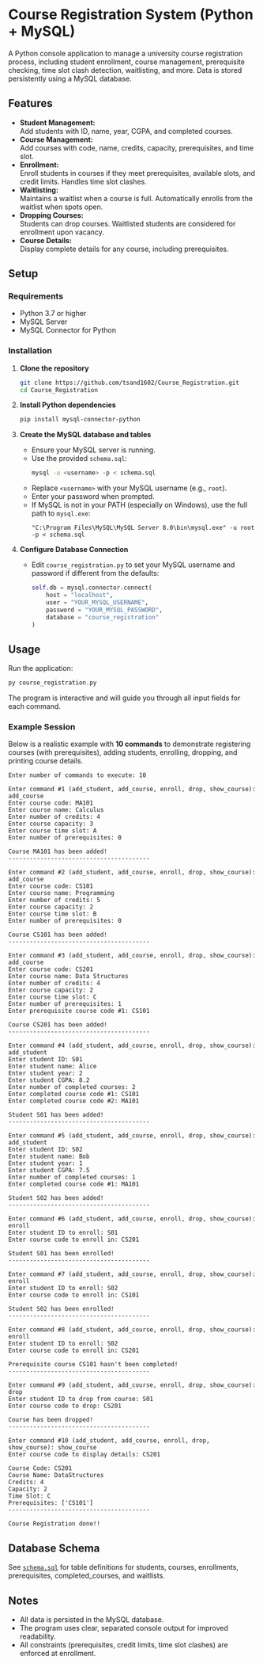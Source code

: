 # Course Registration System (Python + MySQL)

A Python console application to manage a university course registration process, including student enrollment, course management, prerequisite checking, time slot clash detection, waitlisting, and more. Data is stored persistently using a MySQL database.

## Features

- **Student Management:**  
  Add students with ID, name, year, CGPA, and completed courses.
- **Course Management:**  
  Add courses with code, name, credits, capacity, prerequisites, and time slot.
- **Enrollment:**  
  Enroll students in courses if they meet prerequisites, available slots, and credit limits. Handles time slot clashes.
- **Waitlisting:**  
  Maintains a waitlist when a course is full. Automatically enrolls from the waitlist when spots open.
- **Dropping Courses:**  
  Students can drop courses. Waitlisted students are considered for enrollment upon vacancy.
- **Course Details:**  
  Display complete details for any course, including prerequisites.

## Setup

### Requirements

- Python 3.7 or higher
- MySQL Server
- MySQL Connector for Python

### Installation

1. **Clone the repository**
   ```bash
   git clone https://github.com/tsand1602/Course_Registration.git
   cd Course_Registration
   ```

2. **Install Python dependencies**
   ```bash
   pip install mysql-connector-python
   ```

3. **Create the MySQL database and tables**

   - Ensure your MySQL server is running.
   - Use the provided `schema.sql`:
     ```bash
     mysql -u <username> -p < schema.sql
     ```
   - Replace `<username>` with your MySQL username (e.g., `root`).
   - Enter your password when prompted.
   - If MySQL is not in your PATH (especially on Windows), use the full path to `mysql.exe`:
     ```
     "C:\Program Files\MySQL\MySQL Server 8.0\bin\mysql.exe" -u root -p < schema.sql
     ```

4. **Configure Database Connection**

   - Edit `course_registration.py` to set your MySQL username and password if different from the defaults:
     ```python
     self.db = mysql.connector.connect(
         host = "localhost",
         user = "YOUR_MYSQL_USERNAME",
         password = "YOUR_MYSQL_PASSWORD",
         database = "course_registration"
     )
     ```

## Usage

Run the application:
```bash
py course_registration.py
```

The program is interactive and will guide you through all input fields for each command.

### Example Session

Below is a realistic example with **10 commands** to demonstrate registering courses (with prerequisites), adding students, enrolling, dropping, and printing course details.

```
Enter number of commands to execute: 10

Enter command #1 (add_student, add_course, enroll, drop, show_course): add_course
Enter course code: MA101
Enter course name: Calculus
Enter number of credits: 4
Enter course capacity: 3
Enter course time slot: A
Enter number of prerequisites: 0

Course MA101 has been added!
----------------------------------------

Enter command #2 (add_student, add_course, enroll, drop, show_course): add_course
Enter course code: CS101
Enter course name: Programming
Enter number of credits: 5
Enter course capacity: 2
Enter course time slot: B
Enter number of prerequisites: 0

Course CS101 has been added!
----------------------------------------

Enter command #3 (add_student, add_course, enroll, drop, show_course): add_course
Enter course code: CS201
Enter course name: Data Structures
Enter number of credits: 4
Enter course capacity: 2
Enter course time slot: C
Enter number of prerequisites: 1
Enter prerequisite course code #1: CS101

Course CS201 has been added!
----------------------------------------

Enter command #4 (add_student, add_course, enroll, drop, show_course): add_student
Enter student ID: S01
Enter student name: Alice
Enter student year: 2
Enter student CGPA: 8.2
Enter number of completed courses: 2
Enter completed course code #1: CS101
Enter completed course code #2: MA101

Student S01 has been added!
----------------------------------------

Enter command #5 (add_student, add_course, enroll, drop, show_course): add_student
Enter student ID: S02
Enter student name: Bob
Enter student year: 1
Enter student CGPA: 7.5
Enter number of completed courses: 1
Enter completed course code #1: MA101

Student S02 has been added!
----------------------------------------

Enter command #6 (add_student, add_course, enroll, drop, show_course): enroll
Enter student ID to enroll: S01
Enter course code to enroll in: CS201

Student S01 has been enrolled!
----------------------------------------

Enter command #7 (add_student, add_course, enroll, drop, show_course): enroll
Enter student ID to enroll: S02
Enter course code to enroll in: CS101

Student S02 has been enrolled!
----------------------------------------

Enter command #8 (add_student, add_course, enroll, drop, show_course): enroll
Enter student ID to enroll: S02
Enter course code to enroll in: CS201

Prerequisite course CS101 hasn't been completed!
----------------------------------------

Enter command #9 (add_student, add_course, enroll, drop, show_course): drop
Enter student ID to drop from course: S01
Enter course code to drop: CS201

Course has been dropped!
----------------------------------------

Enter command #10 (add_student, add_course, enroll, drop, show_course): show_course
Enter course code to display details: CS201

Course Code: CS201
Course Name: DataStructures
Credits: 4
Capacity: 2
Time Slot: C
Prerequisites: ['CS101']
----------------------------------------

Course Registration done!!
```

## Database Schema

See [`schema.sql`](schema.sql) for table definitions for students, courses, enrollments, prerequisites, completed_courses, and waitlists.

## Notes

- All data is persisted in the MySQL database.
- The program uses clear, separated console output for improved readability.
- All constraints (prerequisites, credit limits, time slot clashes) are enforced at enrollment.
